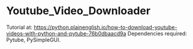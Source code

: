 # Youtube_Video_Downloader
Tutorial at: https://python.plainenglish.io/how-to-download-youtube-videos-with-python-and-pytube-76b0dbaacd9a
Dependencies required: Pytube, PySimpleGUI.
